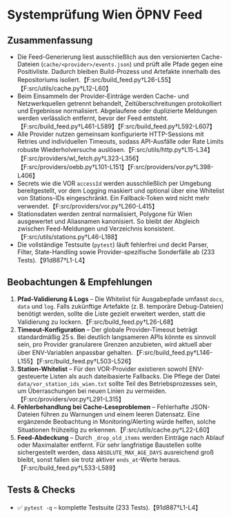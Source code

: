# Systemprüfung Wien ÖPNV Feed

## Zusammenfassung
- Die Feed-Generierung liest ausschließlich aus den versionierten Cache-Dateien (`cache/<provider>/events.json`) und prüft alle Pfade gegen eine Positivliste. Dadurch bleiben Build-Prozess und Artefakte innerhalb des Repositoriums isoliert.【F:src/build_feed.py†L26-L55】【F:src/utils/cache.py†L12-L60】
- Beim Einsammeln der Provider-Einträge werden Cache- und Netzwerkquellen getrennt behandelt, Zeitüberschreitungen protokolliert und Ergebnisse normalisiert. Abgelaufene oder duplizierte Meldungen werden verlässlich entfernt, bevor der Feed entsteht.【F:src/build_feed.py†L461-L589】【F:src/build_feed.py†L592-L607】
- Alle Provider nutzen gemeinsam konfigurierte HTTP-Sessions mit Retries und individuellen Timeouts, sodass API-Ausfälle oder Rate Limits robuste Wiederholversuche auslösen.【F:src/utils/http.py†L15-L34】【F:src/providers/wl_fetch.py†L323-L356】【F:src/providers/oebb.py†L101-L151】【F:src/providers/vor.py†L398-L406】
- Secrets wie die VOR `accessId` werden ausschließlich per Umgebung bereitgestellt, vor dem Logging maskiert und optional über eine Whitelist von Stations-IDs eingeschränkt. Ein Fallback-Token wird nicht mehr verwendet.【F:src/providers/vor.py†L260-L415】
- Stationsdaten werden zentral normalisiert, Polygone für Wien ausgewertet und Aliasnamen kanonisiert. So bleibt der Abgleich zwischen Feed-Meldungen und Verzeichnis konsistent.【F:src/utils/stations.py†L46-L188】
- Die vollständige Testsuite (`pytest`) läuft fehlerfrei und deckt Parser, Filter, State-Handling sowie Provider-spezifische Sonderfälle ab (233 Tests).【91d887†L1-L4】

## Beobachtungen & Empfehlungen
1. **Pfad-Validierung & Logs** – Die Whitelist für Ausgabepfade umfasst `docs`, `data` und `log`. Falls zukünftige Artefakte (z. B. temporäre Debug-Dateien) benötigt werden, sollte die Liste gezielt erweitert werden, statt die Validierung zu lockern.【F:src/build_feed.py†L26-L68】
2. **Timeout-Konfiguration** – Der globale Provider-Timeout beträgt standardmäßig 25 s. Bei deutlich langsameren APIs könnte es sinnvoll sein, pro Provider granularere Grenzen anzubieten, wird aktuell aber über ENV-Variablen anpassbar gehalten.【F:src/build_feed.py†L146-L155】【F:src/build_feed.py†L503-L526】
3. **Station-Whitelist** – Für den VOR-Provider existieren sowohl ENV-gesteuerte Listen als auch dateibasierte Fallbacks. Die Pflege der Datei `data/vor_station_ids_wien.txt` sollte Teil des Betriebsprozesses sein, um Überraschungen bei neuen Linien zu vermeiden.【F:src/providers/vor.py†L291-L315】
4. **Fehlerbehandlung bei Cache-Leseproblemen** – Fehlerhafte JSON-Dateien führen zu Warnungen und einem leeren Datensatz. Eine ergänzende Beobachtung in Monitoring/Alerting würde helfen, solche Situationen frühzeitig zu erkennen.【F:src/utils/cache.py†L22-L60】
5. **Feed-Abdeckung** – Durch `_drop_old_items` werden Einträge nach Ablauf oder Maximalalter entfernt. Für sehr langfristige Baustellen sollte sichergestellt werden, dass `ABSOLUTE_MAX_AGE_DAYS` ausreichend groß bleibt, sonst fallen sie trotz aktiver `ends_at`-Werte heraus.【F:src/build_feed.py†L533-L589】

## Tests & Checks
- ✅ `pytest -q` – komplette Testsuite (233 Tests).【91d887†L1-L4】

